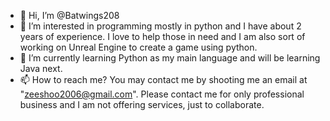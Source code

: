 - 👋 Hi, I’m @Batwings208
- 👀 I’m interested in programming mostly in python and I have about 2 years of experience. I love to help those in need and I am also sort of working on Unreal Engine to create a game using python.
- 🌱 I’m currently learning Python as my main language and will be learning Java next.
- 📫 How to reach me? You may contact me by shooting me an email at "zeeshoo2006@gmail.com". Please contact me for only professional business and I am not offering services, just to collaborate.
